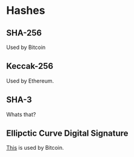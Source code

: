 # Hashes

## SHA-256

Used by Bitcoin

## Keccak-256

Used by Ethereum.

## SHA-3

Whats that?

## Ellipctic Curve Digital Signature

[This](http://www.secg.org/sec2-v2.pdf) is used by Bitcoin.
